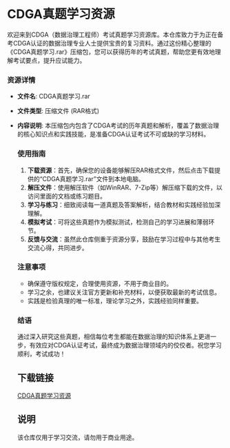 # CDGA真题学习资源

欢迎来到CDGA（数据治理工程师）考试真题学习资源库。本仓库致力于为正在备考CDGA认证的数据治理专业人士提供宝贵的复习资料。通过这份精心整理的《CDGA真题学习.rar》压缩包，您可以获得历年的考试真题，帮助您更有效地理解考试要点，提升应试能力。

### 资源详情

- **文件名**: CDGA真题学习.rar
- **文件类型**: 压缩文件 (RAR格式)
- **内容说明**: 本压缩包内包含了CDGA考试的历年真题和解析，覆盖了数据治理的核心知识点和实践技能，是准备CDGA认证考试不可或缺的学习材料。

  ### 使用指南

  1. **下载资源**：首先，确保您的设备能够解压RAR格式文件，然后点击下载提供的“CDGA真题学习.rar”文件到本地电脑。
  2. **解压文件**：使用解压软件（如WinRAR、7-Zip等）解压缩下载的文件，以访问里面的文档或练习题目。
  3. **学习与练习**：细致阅读每一道真题及答案解析，结合教材和实践经验加深理解。
  4. **模拟考试**：可将这些真题作为模拟测试，检测自己的学习进展和薄弱环节。
  5. **反馈与交流**：虽然此仓库侧重于资源分享，鼓励在学习过程中与其他考生交流心得，共同进步。

  ### 注意事项

  - 确保遵守版权规定，合理使用资源，不用于商业目的。
  - 学习之余，也建议关注官方更新和补充材料，以便获取最新的考试信息。
  - 实践是检验真理的唯一标准，理论学习之外，实践经验同样重要。

  ### 结语

  通过深入研究这些真题，相信每位考生都能在数据治理的知识体系上更进一步，有效应对CDGA认证考试，最终成为数据治理领域内的佼佼者。祝您学习顺利，考试成功！

  ## 下载链接
  [CDGA真题学习资源](https://pan.quark.cn/s/812e54b8a9e6)

  ## 说明

  该仓库仅用于学习交流，请勿用于商业用途。

